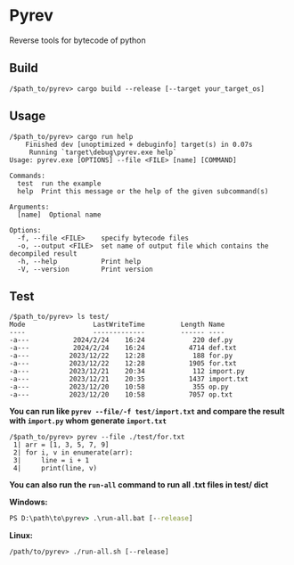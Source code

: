 # Pyrev

Reverse tools for bytecode of python


## Build

```shell
/$path_to/pyrev> cargo build --release [--target your_target_os]
```


## Usage

```shell
/$path_to/pyrev> cargo run help
    Finished dev [unoptimized + debuginfo] target(s) in 0.07s
     Running `target\debug\pyrev.exe help`
Usage: pyrev.exe [OPTIONS] --file <FILE> [name] [COMMAND]

Commands:
  test  run the example
  help  Print this message or the help of the given subcommand(s)

Arguments:
  [name]  Optional name

Options:
  -f, --file <FILE>    specify bytecode files
  -o, --output <FILE>  set name of output file which contains the decompiled result
  -h, --help           Print help
  -V, --version        Print version
```


## Test

```shell
/$path_to/pyrev> ls test/
Mode                 LastWriteTime         Length Name
----                 -------------         ------ ----
-a---           2024/2/24    16:24            220 def.py
-a---           2024/2/24    16:24           4714 def.txt
-a---          2023/12/22    12:28            188 for.py
-a---          2023/12/22    12:28           1905 for.txt
-a---          2023/12/21    20:34            112 import.py
-a---          2023/12/21    20:35           1437 import.txt
-a---          2023/12/20    10:58            355 op.py
-a---          2023/12/20    10:58           7057 op.txt
```

**You can run like `pyrev --file/-f test/import.txt` and compare the result with `import.py` whom generate `import.txt`**

```shell
/$path_to/pyrev> pyrev --file ./test/for.txt
 1| arr = [1, 3, 5, 7, 9]
 2| for i, v in enumerate(arr):
 3|     line = i + 1
 4|     print(line, v)
```

**You can also run the `run-all` command to run all .txt files in test/ dict**

**Windows:**
```cmd
PS D:\path\to\pyrev> .\run-all.bat [--release]
```

**Linux:**
```shell
/path/to/pyrev> ./run-all.sh [--release]
```
